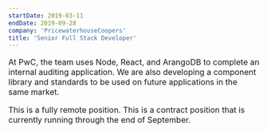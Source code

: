 ```yaml
---
startDate: 2019-03-11
endDate: 2019-09-28
company: 'PricewaterhouseCoopers'
title: 'Senior Full Stack Developer'
---
```

<p style="font-size: 16px">At PwC, the team uses Node, React, and ArangoDB to complete an internal auditing application. We are also developing a component library and standards to be used on future applications in the same market.</p>
<p style="font-size: 16px">This is a fully remote position. This is a contract position that is currently running through the end of September.</p>